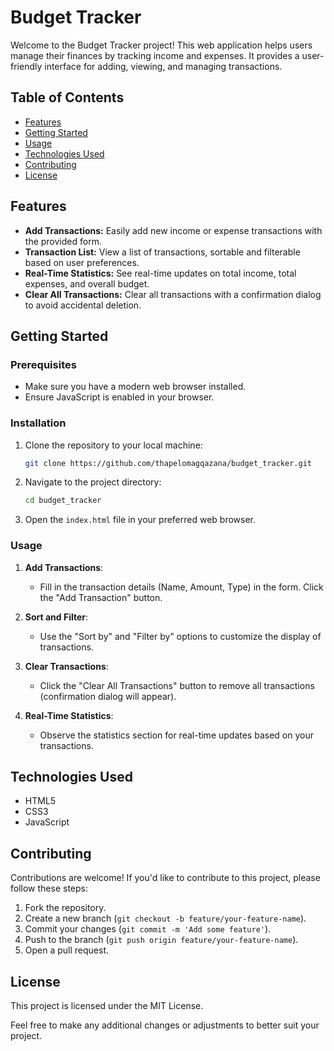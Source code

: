 # Budget Tracker

Welcome to the Budget Tracker project! This web application helps users manage their finances by tracking income and expenses. It provides a user-friendly interface for adding, viewing, and managing transactions.

## Table of Contents
- [Features](#features)
- [Getting Started](#getting-started)
- [Usage](#usage)
- [Technologies Used](#technologies-used)
- [Contributing](#contributing)
- [License](#license)

## Features

- **Add Transactions:** Easily add new income or expense transactions with the provided form.
- **Transaction List:** View a list of transactions, sortable and filterable based on user preferences.
- **Real-Time Statistics:** See real-time updates on total income, total expenses, and overall budget.
- **Clear All Transactions:** Clear all transactions with a confirmation dialog to avoid accidental deletion.

## Getting Started

### Prerequisites

- Make sure you have a modern web browser installed.
- Ensure JavaScript is enabled in your browser.

### Installation

1. Clone the repository to your local machine:

   ```bash
   git clone https://github.com/thapelomagqazana/budget_tracker.git
   ```
2. Navigate to the project directory:
    ```bash
    cd budget_tracker
    ```
3. Open the ```index.html``` file in your preferred web browser.

### Usage

1. **Add Transactions**:
    - Fill in the transaction details (Name, Amount, Type) in the form.
    Click the "Add Transaction" button.

2. **Sort and Filter**:
    - Use the "Sort by" and "Filter by" options to customize the display of transactions.

3. **Clear Transactions**:
    - Click the "Clear All Transactions" button to remove all transactions (confirmation dialog will appear).

4. **Real-Time Statistics**:
    - Observe the statistics section for real-time updates based on your transactions.

## Technologies Used

- HTML5
- CSS3
- JavaScript


## Contributing

Contributions are welcome! If you'd like to contribute to this project, please follow these steps:

1. Fork the repository.
2. Create a new branch (```git checkout -b feature/your-feature-name```).
3. Commit your changes (```git commit -m 'Add some feature'```).
4. Push to the branch (```git push origin feature/your-feature-name```).
5. Open a pull request.

## License

This project is licensed under the MIT License.


Feel free to make any additional changes or adjustments to better suit your project.

